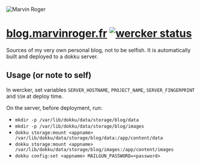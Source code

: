 ![Marvin Roger](http://i.imgur.com/cXDR3YL.jpg "Marvin Roger")

# [blog.marvinroger.fr](https://blog.marvinroger.fr) [![wercker status](https://img.shields.io/wercker/ci/marvinroger/blog.marvinroger.fr.svg?style=flat-square "wercker status")](https://app.wercker.com/project/bykey/882a47bd98ba2e7b67bd99dea9ebe341)

Sources of my very own personal blog, not to be selfish.
It is automatically built and deployed to a dokku server.

## Usage (or note to self)

In wercker, set variables `SERVER_HOSTNAME`, `PROJECT_NAME`, `SERVER_FINGERPRINT` and `SSH` at deploy time.

On the server, before deployment, run:

* `mkdir -p /var/lib/dokku/data/storage/blog/data`
* `mkdir -p /var/lib/dokku/data/storage/blog/images`
* `dokku storage:mount <appname> /var/lib/dokku/data/storage/blog/data:/app/content/data`
* `dokku storage:mount <appname> /var/lib/dokku/data/storage/blog/images:/app/content/images`
* `dokku config:set <appname> MAILGUN_PASSWORD=<password>`
